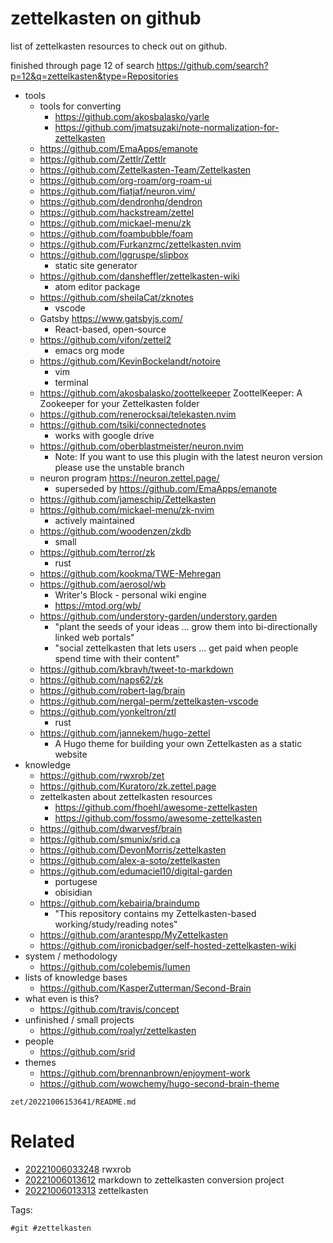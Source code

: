 # zettelkasten on github

list of zettelkasten resources to check out on github.

finished through page 12 of search https://github.com/search?p=12&q=zettelkasten&type=Repositories

- tools
    - tools for converting
        - https://github.com/akosbalasko/yarle
        - https://github.com/jmatsuzaki/note-normalization-for-zettelkasten
    - https://github.com/EmaApps/emanote
    - https://github.com/Zettlr/Zettlr
    - https://github.com/Zettelkasten-Team/Zettelkasten
    - https://github.com/org-roam/org-roam-ui
    - https://github.com/fiatjaf/neuron.vim/
    - https://github.com/dendronhq/dendron
    - https://github.com/hackstream/zettel
    - https://github.com/mickael-menu/zk
    - https://github.com/foambubble/foam
    - https://github.com/Furkanzmc/zettelkasten.nvim
    - https://github.com/lggruspe/slipbox
        - static site generator
    - https://github.com/dansheffler/zettelkasten-wiki
        - atom editor package
    - https://github.com/sheilaCat/zknotes
        - vscode
    - Gatsby https://www.gatsbyjs.com/
        - React-based, open-source
    - https://github.com/vifon/zettel2
        - emacs org mode
    - https://github.com/KevinBockelandt/notoire
        - vim
        - terminal
    - https://github.com/akosbalasko/zoottelkeeper ZoottelKeeper: A Zookeeper for your Zettelkasten folder
    - https://github.com/renerocksai/telekasten.nvim
    - https://github.com/tsiki/connectednotes
        - works with google drive
    - https://github.com/oberblastmeister/neuron.nvim
        - Note: If you want to use this plugin with the latest neuron version please use the unstable branch
    - neuron program https://neuron.zettel.page/
        - superseded by https://github.com/EmaApps/emanote
    - https://github.com/jameschip/Zettelkasten
    - https://github.com/mickael-menu/zk-nvim
        - actively maintained
    - https://github.com/woodenzen/zkdb
        - small
    - https://github.com/terror/zk
        - rust
    - https://github.com/kookma/TWE-Mehregan
    - https://github.com/aerosol/wb
        - Writer's Block - personal wiki engine
        - https://mtod.org/wb/
    - https://github.com/understory-garden/understory.garden
        - "plant the seeds of your ideas ... grow them into bi-directionally linked web portals"
        - "social zettelkasten that lets users ... get paid when people spend time with their content"
    - https://github.com/kbravh/tweet-to-markdown
    - https://github.com/naps62/zk
    - https://github.com/robert-lag/brain
    - https://github.com/nergal-perm/zettelkasten-vscode
    - https://github.com/yonkeltron/ztl
        - rust
    - https://github.com/jannekem/hugo-zettel
        - A Hugo theme for building your own Zettelkasten as a static website
- knowledge
    - https://github.com/rwxrob/zet
    - https://github.com/Kuratoro/zk.zettel.page
    - zettelkasten about zettelkasten resources
        - https://github.com/fhoehl/awesome-zettelkasten
        - https://github.com/fossmo/awesome-zettelkasten
    - https://github.com/dwarvesf/brain
    - https://github.com/smunix/srid.ca
    - https://github.com/DevonMorris/zettelkasten
    - https://github.com/alex-a-soto/zettelkasten
    - https://github.com/edumaciel10/digital-garden
        - portugese
        - obisidian
    - https://github.com/kebairia/braindump
        - "This repository contains my Zettelkasten-based working/study/reading notes"
    - https://github.com/arantespp/MyZettelkasten
    - https://github.com/ironicbadger/self-hosted-zettelkasten-wiki
- system / methodology
    - https://github.com/colebemis/lumen
- lists of knowledge bases
    - https://github.com/KasperZutterman/Second-Brain
- what even is this?
    - https://github.com/travis/concept
- unfinished / small projects
    - https://github.com/roalyr/zettelkasten
- people
    - https://github.com/srid
- themes
    - https://github.com/brennanbrown/enjoyment-work
    - https://github.com/wowchemy/hugo-second-brain-theme

` zet/20221006153641/README.md `

# Related

- [20221006033248](/zet/20221006033248/README.md) rwxrob
- [20221006013612](/zet/20221006013612/README.md) markdown to zettelkasten conversion project
- [20221006013313](/zet/20221006013313/README.md) zettelkasten

Tags:

    #git #zettelkasten
